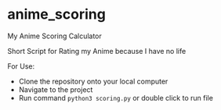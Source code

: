 # anime_scoring
My Anime Scoring Calculator

Short Script for Rating my Anime because I have no life

For Use:
- Clone the repository onto your local computer
- Navigate to the project
- Run command `python3 scoring.py` or double click to run file
